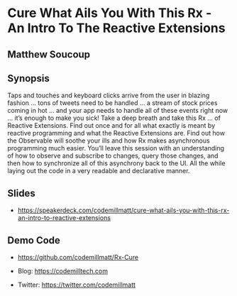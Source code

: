 # Cure What Ails You With This Rx - An Intro To The Reactive Extensions

## Matthew Soucoup

## Synopsis
Taps and touches and keyboard clicks arrive from the user in blazing fashion … tons of tweets need to be handled … a stream of stock prices coming in hot … and your app needs to handle all of these events right now … it’s enough to make you sick! Take a deep breath and take this Rx … of Reactive Extensions. Find out once and for all what exactly is meant by reactive programming and what the Reactive Extensions are. Find out how the Observable will soothe your ills and how Rx makes asynchronous programming much easier. You’ll leave this session with an understanding of how to observe and subscribe to changes, query those changes, and then how to synchronize all of this asynchrony back to the UI. All the while laying out the code in a very readable and declarative manner.

## Slides
* https://speakerdeck.com/codemillmatt/cure-what-ails-you-with-this-rx-an-intro-to-reactive-extensions

## Demo Code
* https://github.com/codemillmatt/Rx-Cure

* Blog: https://codemilltech.com
* Twitter: https://twitter.com/codemillmatt
